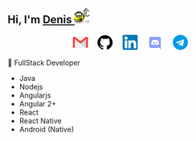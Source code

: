## Hi, I'm <a href="https://linkedin.com/in/denis-ladeira-814365115/">Denis  <img src="https://github.com/denismend/denismend/blob/master/.github/hi.gif" width="30px" alt="hi"></a>

<p align="center">
 <a href="mailto:denisladeira1@gmail.com"><img src="https://github.com/denismend/denismend/blob/master/.github/gmail.svg" width="30px" alt="mail"></a> &nbsp; &nbsp;
 <a href="https://github.com/denismend"><img src="https://github.com/denismend/denismend/blob/master/.github/github.svg" width="30px" alt="mail"></a> &nbsp; &nbsp;
 <a href="https://linkedin.com/in/denis-ladeira-814365115"><img src="https://github.com/denismend/denismend/blob/master/.github/linkedin.svg" width="30px" alt="LinkedIn"></a> &nbsp; &nbsp;
 <a href="https://discord.com/users/Denis Ladeira#1404"><img src="https://github.com/denismend/denismend/blob/master/.github/discord.svg" width="30px" alt="Discord"></a> &nbsp; &nbsp;
 <a href="https://t.me/denisfloyd"><img src="https://github.com/denismend/denismend/blob/master/.github/telegram.svg" width="30px" alt="ctftime"></a> &nbsp; &nbsp;
</p>

:rocket: FullStack Developer
- Java
- Nodejs
- Angularjs
- Angular 2+
- React
- React Native
- Android (Native)

<!--
**denismend/denismend** is a ✨ _special_ ✨ repository because its `README.md` (this file) appears on your GitHub profile.

Here are some ideas to get you started:

- 🔭 I’m currently working on gobarber_web (dev tests)
- 🌱 I’m currently learning React, Nodejs ...
- 👯 I’m looking to collaborate on ...
- 🤔 I’m looking for help with Nestjs
- 💬 Ask me about Javascript
- 📫 How to reach me: den
- 😄 Pronouns: ...
- ⚡ Fun fact: ...
-->
